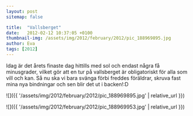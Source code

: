 ```yaml
---
layout: post
sitemap: false

title:  "Vallsberget"
date:   2012-02-12 10:37:05 +0100
thumbnail-img: /assets/img/2012/february/2012/pic_188969895.jpg
author: Eva
tags: [2012]
---
```


Idag är det årets finaste dag hittills med sol och endast några få minusgrader, vilket gör att en tur på vallsberget är obligatoriskt för alla som vill och kan. Så nu ska vi bara svänga förbi freddes föräldrar, skruva fast mina nya bindningar och sen blir det ut i backen!:D

![]({{ '/assets/img/2012/february/2012/pic_188969895.jpg'  | relative_url }})

![]({{ '/assets/img/2012/february/2012/pic_188969953.jpg'  | relative_url }})

